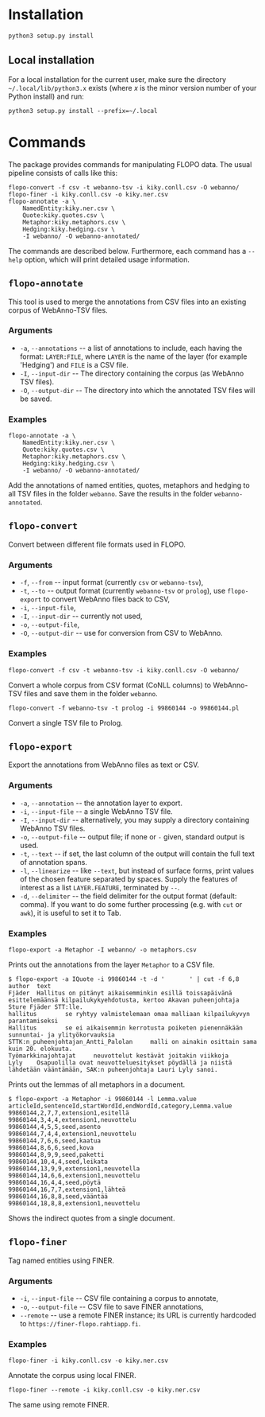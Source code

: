 # Installation

```
python3 setup.py install
```

## Local installation

For a local installation for the current user, make sure the directory
`~/.local/lib/python3.x` exists (where *x* is the minor version number of your
Python install) and run:

```
python3 setup.py install --prefix=~/.local
```

# Commands

The package provides commands for manipulating FLOPO data. The usual pipeline
consists of calls like this:
```
flopo-convert -f csv -t webanno-tsv -i kiky.conll.csv -O webanno/
flopo-finer -i kiky.conll.csv -o kiky.ner.csv
flopo-annotate -a \
	NamedEntity:kiky.ner.csv \
	Quote:kiky.quotes.csv \
	Metaphor:kiky.metaphors.csv \
	Hedging:kiky.hedging.csv \
	-I webanno/ -O webanno-annotated/
```

The commands are described below. Furthermore, each command has a `--help`
option, which will print detailed usage information.

## `flopo-annotate`

This tool is used to merge the annotations from CSV files into an existing
corpus of WebAnno-TSV files.

### Arguments

- `-a`, `--annotations` -- a list of annotations to include, each having the
  format: `LAYER:FILE`, where `LAYER` is the name of the layer (for example
  'Hedging') and `FILE` is a CSV file.
- `-I`, `--input-dir` -- The directory containing the corpus (as WebAnno TSV
  files).
- `-O`, `--output-dir` -- The directory into which the annotated TSV files will
  be saved.

### Examples

```
flopo-annotate -a \
	NamedEntity:kiky.ner.csv \
	Quote:kiky.quotes.csv \
	Metaphor:kiky.metaphors.csv \
	Hedging:kiky.hedging.csv \
	-I webanno/ -O webanno-annotated/
```

Add the annotations of named entities, quotes, metaphors and hedging to all TSV
files in the folder `webanno`. Save the results in the folder
`webanno-annotated`.

## `flopo-convert`

Convert between different file formats used in FLOPO.

### Arguments

- `-f`, `--from` -- input format (currently `csv` or `webanno-tsv`),
- `-t`, `--to` -- output format (currently `webanno-tsv` or `prolog`), use
  `flopo-export` to convert WebAnno files back to CSV,
- `-i`, `--input-file`,
- `-I`, `--input-dir` -- currently not used,
- `-o`, `--output-file`,
- `-O`, `--output-dir` -- use for conversion from CSV to WebAnno.

### Examples

```
flopo-convert -f csv -t webanno-tsv -i kiky.conll.csv -O webanno/
```

Convert a whole corpus from CSV format (CoNLL columns) to WebAnno-TSV files and
save them in the folder `webanno`.

```
flopo-convert -f webanno-tsv -t prolog -i 99860144 -o 99860144.pl
```

Convert a single TSV file to Prolog.

## `flopo-export`

Export the annotations from WebAnno files as text or CSV.

### Arguments

- `-a`, `--annotation` -- the annotation layer to export.
- `-i`, `--input-file` -- a single WebAnno TSV file.
- `-I`, `--input-dir` -- alternatively, you may supply a directory containing
  WebAnno TSV files.
- `-o`, `--output-file` -- output file; if none or `-` given, standard output
  is used.
- `-t`, `--text` -- if set, the last column of the output will contain the full
  text of annotation spans.
- `-l`, `--linearize` -- like `--text`, but instead of surface forms, print
  values of the chosen feature separated by spaces. Supply the features of
  interest as a list `LAYER.FEATURE`, terminated by `--`.
- `-d`, `--delimiter` -- the field delimiter for the output format (default:
  comma). If you want to do some further processing (e.g. with `cut` or `awk`),
  it is useful to set it to Tab.

### Examples

```
flopo-export -a Metaphor -I webanno/ -o metaphors.csv
```

Prints out the annotations from the layer `Metaphor` to a CSV file.

```
$ flopo-export -a IQuote -i 99860144 -t -d '       ' | cut -f 6,8
author  text
Fjäder  Hallitus on pitänyt aikaisemminkin esillä toissapäivänä esittelemäänsä kilpailukykyehdotusta, kertoo Akavan puheenjohtaja Sture Fjäder STT:lle.
hallitus        se ryhtyy valmistelemaan omaa malliaan kilpailukyvyn parantamiseksi
Hallitus        se ei aikaisemmin kerrotusta poiketen pienennäkään sunnuntai- ja ylityökorvauksia
STTK:n_puheenjohtajan_Antti_Palolan     malli on ainakin osittain sama kuin 20. elokuuta.
Työmarkkinajohtajat     neuvottelut kestävät joitakin viikkoja
Lyly    Osapuolilla ovat neuvotteluesitykset pöydällä ja niistä lähdetään vääntämään, SAK:n puheenjohtaja Lauri Lyly sanoi.
```

Prints out the lemmas of all metaphors in a document.

```
$ flopo-export -a Metaphor -i 99860144 -l Lemma.value
articleId,sentenceId,startWordId,endWordId,category,Lemma.value
99860144,2,7,7,extension1,esitellä
99860144,3,4,4,extension1,neuvottelu
99860144,4,5,5,seed,asento
99860144,7,4,4,extension1,neuvottelu
99860144,7,6,6,seed,kaatua
99860144,8,6,6,seed,kova
99860144,8,9,9,seed,paketti
99860144,10,4,4,seed,leikata
99860144,13,9,9,extension1,neuvotella
99860144,14,6,6,extension1,neuvottelu
99860144,16,4,4,seed,pöytä
99860144,16,7,7,extension1,lähteä
99860144,16,8,8,seed,vääntää
99860144,18,8,8,extension1,neuvottelu
```

Shows the indirect quotes from a single document.

## `flopo-finer`

Tag named entities using FINER.

### Arguments

- `-i`, `--input-file` -- CSV file containing a corpus to annotate,
- `-o`, `--output-file` -- CSV file to save FINER annotations,
- `--remote` -- use a remote FINER instance; its URL is currently hardcoded to
  `https://finer-flopo.rahtiapp.fi`.

### Examples

```
flopo-finer -i kiky.conll.csv -o kiky.ner.csv
```

Annotate the corpus using local FINER.

```
flopo-finer --remote -i kiky.conll.csv -o kiky.ner.csv
```

The same using remote FINER.

